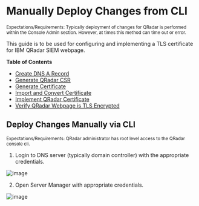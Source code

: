 # Manually Deploy Changes from CLI
<sub>Expectations/Requirements: Typically deployment of changes for QRadar is performed within the Console Admin section. However, at times this method can time out or error. </sub>

This guide is to be used for configuring and implementing a TLS certificate for IBM QRadar SIEM webpage.

**Table of Contents**

  * [Create DNS A Record](#create-dns-a-record)
  * [Generate QRadar CSR](#generate-csr)
  * [Generate Certificate](#generate-certificate)
  * [Import and Convert Certificate](#import-and-convert-certificate)
  * [Implement QRadar Certificate](#implement-qradar-certificate)
  * [Verify QRadar Webpage is TLS Encrypted](#verify-qradar-webpage-is-tls-encrypted)

## Deploy Changes Manually via CLI
<sub>Expectations/Requirements: QRadar administrator has root level access to the QRadar console cli.</sub>

1. Login to DNS server (typically domain controller) with the appropriate credentials.


![image](https://github.com/clreyes16/IBM-QRadar-SIEM/assets/61694366/2432f1bf-ef0e-44da-9873-2e69a89cbd94)


2. Open Server Manager with appropriate credentials.

![image](https://github.com/clreyes16/IBM-QRadar-SIEM/assets/61694366/640d81a9-285a-474a-bd8b-f67e55ee9209)
